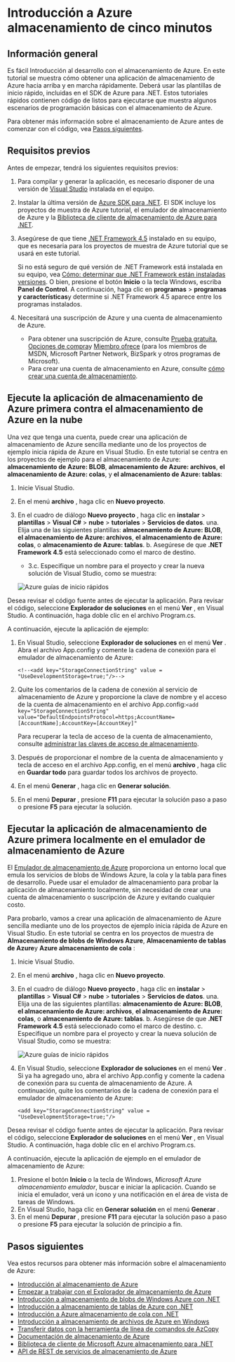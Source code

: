 <properties
    pageTitle="Introducción a Azure almacenamiento de cinco minutos | Microsoft Azure"
    description="Se ponerse rápidamente en Microsoft Azure BLOB, tabla y colas con Azure almacenamiento rápido se inicia, Visual Studio y el almacenamiento de Azure emulador. Ejecute la aplicación de almacenamiento de Azure primera en cinco minutos."
    services="storage"
    documentationCenter=".net"
    authors="tamram"
    manager="carmonm"
    editor="tysonn"/>

<tags
    ms.service="storage"
    ms.workload="storage"
    ms.tgt_pltfrm="na"
    ms.devlang="dotnet"
    ms.topic="get-started-article"
    ms.date="10/18/2016"
    ms.author="tamram"/>

# <a name="get-started-with-azure-storage-in-five-minutes"></a>Introducción a Azure almacenamiento de cinco minutos

## <a name="overview"></a>Información general

Es fácil Introducción al desarrollo con el almacenamiento de Azure. En este tutorial se muestra cómo obtener una aplicación de almacenamiento de Azure hacia arriba y en marcha rápidamente. Deberá usar las plantillas de inicio rápido, incluidas en el SDK de Azure para .NET. Estos tutoriales rápidos contienen código de listos para ejecutarse que muestra algunos escenarios de programación básicas con el almacenamiento de Azure.

Para obtener más información sobre el almacenamiento de Azure antes de comenzar con el código, vea [Pasos siguientes](#next-steps).

## <a name="prerequisites"></a>Requisitos previos

Antes de empezar, tendrá los siguientes requisitos previos:

1. Para compilar y generar la aplicación, es necesario disponer de una versión de [Visual Studio](https://www.visualstudio.com/) instalada en el equipo.

2. Instalar la última versión de [Azure SDK para .NET](https://azure.microsoft.com/downloads/). El SDK incluye los proyectos de muestra de Azure tutorial, el emulador de almacenamiento de Azure y la [Biblioteca de cliente de almacenamiento de Azure para .NET](https://msdn.microsoft.com/library/azure/dn261237.aspx).

3. Asegúrese de que tiene [.NET Framework 4.5](http://www.microsoft.com/download/details.aspx?id=30653) instalado en su equipo, que es necesaria para los proyectos de muestra de Azure tutorial que se usará en este tutorial.

    Si no está seguro de qué versión de .NET Framework está instalada en su equipo, vea [Cómo: determinar que .NET Framework están instaladas versiones](https://msdn.microsoft.com/vstudio/hh925568.aspx). O bien, presione el botón **Inicio** o la tecla Windows, escriba **Panel de Control**. A continuación, haga clic en **programas** > **programas y características**y determine si .NET Framework 4.5 aparece entre los programas instalados.

4. Necesitará una suscripción de Azure y una cuenta de almacenamiento de Azure.

    - Para obtener una suscripción de Azure, consulte [Prueba gratuita](https://azure.microsoft.com/pricing/free-trial/), [Opciones de compra](https://azure.microsoft.com/pricing/purchase-options/)y [Miembro ofrece](https://azure.microsoft.com/pricing/member-offers/) (para los miembros de MSDN, Microsoft Partner Network, BizSpark y otros programas de Microsoft).
    - Para crear una cuenta de almacenamiento en Azure, consulte [cómo crear una cuenta de almacenamiento](storage-create-storage-account.md#create-a-storage-account).

## <a name="run-your-first-azure-storage-application-against-azure-storage-in-the-cloud"></a>Ejecute la aplicación de almacenamiento de Azure primera contra el almacenamiento de Azure en la nube

Una vez que tenga una cuenta, puede crear una aplicación de almacenamiento de Azure sencilla mediante uno de los proyectos de ejemplo inicia rápida de Azure en Visual Studio. En este tutorial se centra en los proyectos de ejemplo para el almacenamiento de Azure: **almacenamiento de Azure: BLOB**, **almacenamiento de Azure: archivos**, **el almacenamiento de Azure: colas**, y **el almacenamiento de Azure: tablas**:

1. Inicie Visual Studio.
2. En el menú **archivo** , haga clic en **Nuevo proyecto**.
3. En el cuadro de diálogo **Nuevo proyecto** , haga clic en **instalar** > **plantillas** > **Visual C#** > **nube** > **tutoriales** > **Servicios de datos**.
    una. Elija una de las siguientes plantillas: **almacenamiento de Azure: BLOB**, **el almacenamiento de Azure: archivos**, **el almacenamiento de Azure: colas**, o **almacenamiento de Azure: tablas**.
    b. Asegúrese de que **.NET Framework 4.5** está seleccionado como el marco de destino.
    - 3.c. Especifique un nombre para el proyecto y crear la nueva solución de Visual Studio, como se muestra:

    ![Azure guías de inicio rápidos][Image1]

Desea revisar el código fuente antes de ejecutar la aplicación. Para revisar el código, seleccione **Explorador de soluciones** en el menú **Ver** , en Visual Studio. A continuación, haga doble clic en el archivo Program.cs.

A continuación, ejecute la aplicación de ejemplo:

1.  En Visual Studio, seleccione **Explorador de soluciones** en el menú **Ver** . Abra el archivo App.config y comente la cadena de conexión para el emulador de almacenamiento de Azure:

    `<!--<add key="StorageConnectionString" value = "UseDevelopmentStorage=true;"/>-->`

2.  Quite los comentarios de la cadena de conexión al servicio de almacenamiento de Azure y proporcione la clave de nombre y el acceso de la cuenta de almacenamiento en el archivo App.config:`<add key="StorageConnectionString" value="DefaultEndpointsProtocol=https;AccountName=[AccountName];AccountKey=[AccountKey]"`

    Para recuperar la tecla de acceso de la cuenta de almacenamiento, consulte [administrar las claves de acceso de almacenamiento](storage-create-storage-account.md#manage-your-storage-access-keys).

3.  Después de proporcionar el nombre de la cuenta de almacenamiento y tecla de acceso en el archivo App.config, en el menú **archivo** , haga clic en **Guardar todo** para guardar todos los archivos de proyecto.
4.  En el menú **Generar** , haga clic en **Generar solución**.
5.  En el menú **Depurar** , presione **F11** para ejecutar la solución paso a paso o presione **F5** para ejecutar la solución.


## <a name="run-your-first-azure-storage-application-locally-against-the-azure-storage-emulator"></a>Ejecutar la aplicación de almacenamiento de Azure primera localmente en el emulador de almacenamiento de Azure

El [Emulador de almacenamiento de Azure](storage-use-emulator.md) proporciona un entorno local que emula los servicios de blobs de Windows Azure, la cola y la tabla para fines de desarrollo. Puede usar el emulador de almacenamiento para probar la aplicación de almacenamiento localmente, sin necesidad de crear una cuenta de almacenamiento o suscripción de Azure y evitando cualquier costo.

Para probarlo, vamos a crear una aplicación de almacenamiento de Azure sencilla mediante uno de los proyectos de ejemplo inicia rápida de Azure en Visual Studio. En este tutorial se centra en los proyectos de muestra de **Almacenamiento de blobs de Windows Azure**, **Almacenamiento de tablas de Azure**y **Azure almacenamiento de cola** :

1. Inicie Visual Studio.
2. En el menú **archivo** , haga clic en **Nuevo proyecto**.
3. En el cuadro de diálogo **Nuevo proyecto** , haga clic en **instalar** > **plantillas** > **Visual C#** > **nube** > **tutoriales** > **Servicios de datos**.
    una. Elija una de las siguientes plantillas: **almacenamiento de Azure: BLOB**, **el almacenamiento de Azure: archivos**, **el almacenamiento de Azure: colas**, o **almacenamiento de Azure: tablas**.
    b. Asegúrese de que **.NET Framework 4.5** está seleccionado como el marco de destino.
    c. Especifique un nombre para el proyecto y crear la nueva solución de Visual Studio, como se muestra:

    ![Azure guías de inicio rápidos][Image1]

4.  En Visual Studio, seleccione **Explorador de soluciones** en el menú **Ver** . Si ya ha agregado uno, abra el archivo App.config y comente la cadena de conexión para su cuenta de almacenamiento de Azure. A continuación, quite los comentarios de la cadena de conexión para el emulador de almacenamiento de Azure:

    `<add key="StorageConnectionString" value = "UseDevelopmentStorage=true;"/>`

Desea revisar el código fuente antes de ejecutar la aplicación. Para revisar el código, seleccione **Explorador de soluciones** en el menú **Ver** , en Visual Studio. A continuación, haga doble clic en el archivo Program.cs.

A continuación, ejecute la aplicación de ejemplo en el emulador de almacenamiento de Azure:

1.  Presione el botón **Inicio** o la tecla de Windows, *Microsoft Azure almacenamiento emulador*, buscar e iniciar la aplicación. Cuando se inicia el emulador, verá un icono y una notificación en el área de vista de tareas de Windows.
2.  En Visual Studio, haga clic en **Generar solución** en el menú **Generar** .
3.  En el menú **Depurar** , presione **F11** para ejecutar la solución paso a paso o presione **F5** para ejecutar la solución de principio a fin.

## <a name="next-steps"></a>Pasos siguientes

Vea estos recursos para obtener más información sobre el almacenamiento de Azure:

* [Introducción al almacenamiento de Azure](storage-introduction.md)
* [Empezar a trabajar con el Explorador de almacenamiento de Azure](../vs-azure-tools-storage-manage-with-storage-explorer.md)
* [Introducción a almacenamiento de blobs de Windows Azure con .NET](storage-dotnet-how-to-use-blobs.md)
* [Introducción a almacenamiento de tablas de Azure con .NET](storage-dotnet-how-to-use-tables.md)
* [Introducción a Azure almacenamiento de cola con .NET](storage-dotnet-how-to-use-queues.md)
* [Introducción a almacenamiento de archivos de Azure en Windows](storage-dotnet-how-to-use-files.md)
* [Transferir datos con la herramienta de línea de comandos de AzCopy](storage-use-azcopy.md)
* [Documentación de almacenamiento de Azure](https://azure.microsoft.com/documentation/services/storage/)
* [Biblioteca de cliente de Microsoft Azure almacenamiento para .NET](https://msdn.microsoft.com/library/azure/dn261237.aspx)
* [API de REST de servicios de almacenamiento de Azure](https://msdn.microsoft.com/library/azure/dd179355.aspx)

[Image1]: ./media/storage-getting-started-guide/QuickStart.png
